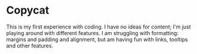 # Copycat
This is my first experience with coding. I have no ideas for content; I'm just playing around with different features. 
I am struggling with formatting: margins and padding and alignment, but am having fun with links, tooltips and other features.